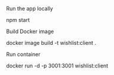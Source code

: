 Run the app locally

npm start

Build Docker image

docker image build -t wishlist:client .

Run container

docker run -d -p 3001:3001 wishlist:client